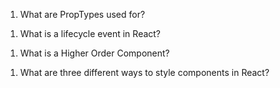 1.  What are PropTypes used for?
<!-- PropTypes are a way developers can find issues with in code before they become bigger problems. -->

1.  What is a lifecycle event in React?
<!-- React lifecycle is key for apps to make API requests and render them from the data recieved.  -->

1.  What is a Higher Order Component?
<!-- HOC recognizes shared behavior between components. -->

1.  What are three different ways to style components in React?
<!-- Styled components, CSS style sheet and CSS modules.  -->